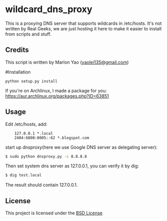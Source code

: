 wildcard_dns_proxy
==================

This is a proxying DNS server that supports wildcards in /etc/hosts.  It's not written by Real Geeks, we are just hosting it here to make it easier to install from scripts and stuff.

## Credits

This script is written by Marlon Yao (yaolei135@gmail.com)

#Installation

`python setup.py install`

If you're on Archlinux, I made a package for you: https://aur.archlinux.org/packages.php?ID=63851

## Usage

Edit /etc/hosts, add:
```
    127.0.0.1 *.local
    2404:6800:8005::62 *.blogspot.com
```

start up dnsproxy(here we use Google DNS server as delegating server):

```bash
$ sudo python dnsproxy.py -s 8.8.8.8
```

Then set system dns server as 127.0.0.1, you can verify it by dig:

```bash
$ dig test.local
```

The result should contain 127.0.0.1.

## License

This project is licensed under the [BSD License](http://opensource.org/licenses/BSD-3-Clause)
